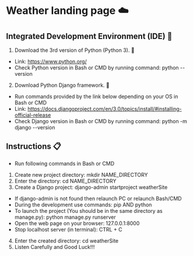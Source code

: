 # Weather landing page :cloud:
## Integrated Development Environment (IDE) :wrench:
1. Download the 3rd version of Python (Python 3). :snake:
- Link: https://www.python.org/
- Check Python version in Bash or CMD by running command: python --version

2. Download Python Django framework. :snake:
- Run commands provided by the link below depending on your OS in Bash or CMD
- Link: https://docs.djangoproject.com/en/3.0/topics/install/#installing-official-release
- Check Django version in Bash or CMD by running command: python -m django --version

## Instructions :clipboard:
- Run following commands in Bash or CMD
1. Create new project directory: mkdir NAME_DIRECTORY
2. Enter the directory: cd NAME_DIRECTORY
3. Create a Django project: django-admin startproject weatherSite

- If django-admin is not found then relaunch PC or relaunch Bash/CMD
- During the development use commands: pip AND python
- To launch the project (You should be in the same directory as manage.py): python manage.py runserver
- Open the web page on your browser: 127.0.0.1:8000
- Stop localhost server (in terminal): CTRL + C

4. Enter the created directory: cd weatherSite
5. Listen Carefully and Good Luck!!!
